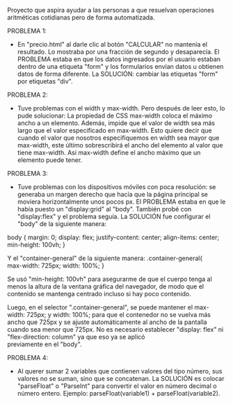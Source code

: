 Proyecto que aspira ayudar a las personas a que resuelvan operaciones 
aritméticas cotidianas pero de forma automatizada. 

PROBLEMA 1: 
* En "precio.html" al darle clic al botón "CALCULAR" no mantenía el 
resultado. Lo mostraba por una fracción de segundo y desaparecía. 
El PROBLEMA estaba en que los datos ingresados por el usuario estaban
dentro de una etiqueta "form" y los formularios envían datos u obtienen
datos de forma diferente. 
La SOLUCIÓN: cambiar las etiquetas "form" por etiquetas "div". 

PROBLEMA 2:
* Tuve problemas con el width y max-width. Pero después de leer esto, lo
pude solucionar:
La propiedad de CSS max-width coloca el máximo ancho a un elemento. 
Además, impide que el valor de width sea más largo que el valor especificado 
en max-width.
Esto quiere decir que cuando el valor que nosotros especifiquemos en width sea 
mayor que max-width, este último sobrescribirá el ancho del elemento al valor que 
tiene max-width. Así max-width define el ancho máximo que un elemento puede tener.

PROBLEMA 3:
* Tuve problemas con los dispositivos móviles con poca resolución: se generaba un
margen derecho que hacía que la página principal se moviera horizontalmente unos 
pocos px. 
El PROBLEMA estaba en que le había puesto un "display:grid" al "body". También probé
con "display:flex" y el problema seguía. 
La SOLUCIÓN fue configurar el "body" de la siguiente manera: 

body {
  margin: 0;
  display: flex;
  justify-content: center;
  align-items: center;
  min-height: 100vh;
} 

Y el "container-general" de la siguiente manera: 
.container-general{         
    max-width: 725px;
    width: 100%;
}

Se usó "min-height: 100vh" para asegurarme de que el cuerpo tenga al menos 
la altura de la ventana gráfica del navegador, de modo que el contenido se mantenga 
centrado incluso si hay poco contenido.

Luego, en el selector ".container-general", se puede mantener el max-width: 725px; y 
width: 100%; para que el contenedor no se vuelva más ancho que 725px y se ajuste 
automáticamente al ancho de la pantalla cuando sea menor que 725px. No es necesario 
establecer "display: flex" ni "flex-direction: column" ya que eso ya se aplicó  
previamente en el "body".

PROBLEMA 4: 
* Al querer sumar 2 variables que contienen valores del tipo número, sus valores no 
se suman, sino que se concatenan.
La SOLUCIÓN es colocar "parseFloat" o "ParseInt" para convertir el valor en número decimal
o número entero. Ejemplo: parseFloat(variable1) + parseFloat(variable2).
